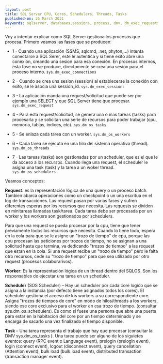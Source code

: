 ```yaml
---
layout: post
title: SQL Server CPU, Cores, Schedulers, Threads, Tasks
published-on: 25 March 2021
keywords: sqlserver, databases,sessions, process, dmv, dm_exec_requests, dm_exec_connections, dm_exec_sessions, CPU, Cores, Schedulers, Threads, Tasks 
---
```


Voy a intentar explicar como SQL Server gestiona los procesos que procesa. Primero veamos las fases que se producen:

- 1 - Cuando una aplicación (SSMS, sqlcmd, .net, phyton,...) intenta conectarse a SQL Serer, este le autentica y si tiene exito abre una conexión, creando una sesion para esa conexión. En procesos internos, esta fase no se produce, directamente se crea una sesion para el proceso interno.
`sys.dm_exec_connections`

- 2 - Cuando se crea una sesion (session) al establecerse la conexión con exito, se le asocia una session_id.
`sys.dm_exec_sessions`

- 3 - La aplicación manda una request/solicitud que puede ser por ejemplo una SELECT y que SQL Server tiene que procesar.
`sys.dm_exec_request`

- 4 - Para esta request/solicitud, se genera una o mas tareas (tasks) para procesarla y se solicitan una serie de recursos para poder trabajar (cpu, memoria, tablas, indices, etc).
`sys.dm_os_tasks`

- 5 - Se enlaza cada tarea con un worker.
`sys.dm_os_workers`

- 6 - Cada tarea se ejecuta en una hilo del sistema operativo (thread).
`sys.dm_os_threads`

- 7 - Las tareas (tasks) son gestionadas por un scheduler, que es el que le da acceso a los recursos. Cuando llega una request, el scheduler le asigna una task (task) y la tarea a un woker thread.
`sys.dm_os_schedulers`


Veamos conceptos:

**Request**: es la representación lógica de una query o un proceso batch. Tambien abarca operaciones como un checkpoint o un una escritua en el log de transacciones.
Las request pasan por varias fases y sufren diferentes esperas por los recursos que necesita. Las requests se dividen en minitareas llamadas task/tarea. Cada tarea debe ser procesada por un worker y los workers son gestionados por schedulers.

Para que una request se pueda procesar por la cpu, tiene que tener previamente todos los recursos que necesita. Cuando lo tiene todo, espera en la cola para que se le asigne un "trozo de tiempo" de cpu, porque las cpu procesan las peticiones por trozos de tiempo, no se asignan a una solicitud hasta que termina, va dedicando "trozos de tiempo" a las request que estan en la cola. Si una request recibe un "trozo de tiempo" pero le falta otro recursos, cede su "trozo de tiempo" para que sea utilizado por otro request (procesos colaborarivos).


**Worker**: Es la representación lógica de un thread dentro del SQLOS. Son los responsables de ejecutar una tarea en un scheduler.

**Scheduler** (SOS Scheduler) – Hay un scheduler por cada core logico que se asigna a la instancia (por defecto tiene asignados todos los cores). El scheduler gestiona el acceso de los workers a su correspondiente core. Asigna "trozos de tiempos de core" en modo de hilos/threads a los workers, siendo ese core exclusivo para el worker en esa trozo de tiempo. (consultar sys.dm_os_schedulers). Es como si fuese una persona que abre una puerta para estar en la habitacion del core por un tiempo determinado y se encarga de sacarlo una vez finalizado el tiempo disponible.

**Task** – Una tarea representa el trabajo que hay que procesar (consultar la DMV sys.dm_os_tasks ). Una tarea puede ser alguno de los siguietes eventos: query (RPC event o Language event),  prelogin (prelogin event),   login (connect event),  logout  (disconnect event), query cancellation (Attention event), bulk load (bulk load event), distributed transaction (transaction manager event). 


